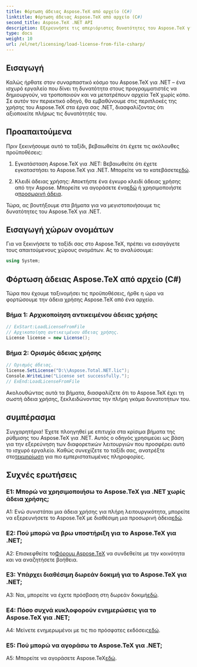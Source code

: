 ```yaml
---
title: Φόρτωση άδειας Aspose.TeX από αρχείο (C#)
linktitle: Φόρτωση άδειας Aspose.TeX από αρχείο (C#)
second_title: Aspose.TeX .NET API
description: Εξερευνήστε τις απεριόριστες δυνατότητες του Aspose.TeX για .NET. Δημιουργήστε, τροποποιήστε και μετατρέψτε αρχεία TeX απρόσκοπτα.
type: docs
weight: 10
url: /el/net/licensing/load-license-from-file-csharp/
---
```

## Εισαγωγή

Καλώς ήρθατε στον συναρπαστικό κόσμο του Aspose.TeX για .NET – ένα ισχυρό εργαλείο που δίνει τη δυνατότητα στους προγραμματιστές να δημιουργούν, να τροποποιούν και να μετατρέπουν αρχεία TeX χωρίς κόπο. Σε αυτόν τον περιεκτικό οδηγό, θα εμβαθύνουμε στις περιπλοκές της χρήσης του Aspose.TeX στα έργα σας .NET, διασφαλίζοντας ότι αξιοποιείτε πλήρως τις δυνατότητές του.

## Προαπαιτούμενα

Πριν ξεκινήσουμε αυτό το ταξίδι, βεβαιωθείτε ότι έχετε τις ακόλουθες προϋποθέσεις:

1.  Εγκατάσταση Aspose.TeX για .NET: Βεβαιωθείτε ότι έχετε εγκαταστήσει το Aspose.TeX για .NET. Μπορείτε να το κατεβάσετε[εδώ](https://releases.aspose.com/tex/net/).

2.  Κλειδί άδειας χρήσης: Αποκτήστε ένα έγκυρο κλειδί άδειας χρήσης από την Aspose. Μπορείτε να αγοράσετε ένα[εδώ](https://purchase.aspose.com/buy) ή χρησιμοποιήστε α[προσωρινή άδεια](https://purchase.aspose.com/temporary-license/).

Τώρα, ας βουτήξουμε στα βήματα για να μεγιστοποιήσουμε τις δυνατότητες του Aspose.TeX για .NET.

## Εισαγωγή χώρων ονομάτων

Για να ξεκινήσετε το ταξίδι σας στο Aspose.TeX, πρέπει να εισαγάγετε τους απαιτούμενους χώρους ονομάτων. Ας το αναλύσουμε:

```csharp
using System;
```

## Φόρτωση άδειας Aspose.TeX από αρχείο (C#)

Τώρα που έχουμε ταξινομήσει τις προϋποθέσεις, ήρθε η ώρα να φορτώσουμε την άδεια χρήσης Aspose.TeX από ένα αρχείο.

### Βήμα 1: Αρχικοποίηση αντικειμένου άδειας χρήσης

```csharp
// ExStart:LoadLicenseFromFile
// Αρχικοποίηση αντικειμένου άδειας χρήσης.
License license = new License();
```

### Βήμα 2: Ορισμός άδειας χρήσης

```csharp
// Ορισμός άδειας.
license.SetLicense("D:\\Aspose.Total.NET.lic");
Console.WriteLine("License set successfully.");
// ExEnd:LoadLicenseFromFile
```

Ακολουθώντας αυτά τα βήματα, διασφαλίζετε ότι το Aspose.TeX έχει τη σωστή άδεια χρήσης, ξεκλειδώνοντας την πλήρη γκάμα δυνατοτήτων του.

## συμπέρασμα

 Συγχαρητήρια! Έχετε πλοηγηθεί με επιτυχία στα κρίσιμα βήματα της ρύθμισης του Aspose.TeX για .NET. Αυτός ο οδηγός χρησιμεύει ως βάση για την εξερεύνηση των διαφορετικών λειτουργιών που προσφέρει αυτό το ισχυρό εργαλείο. Καθώς συνεχίζετε το ταξίδι σας, ανατρέξτε στο[τεκμηρίωση](https://reference.aspose.com/tex/net/) για πιο εμπεριστατωμένες πληροφορίες.

## Συχνές ερωτήσεις

### Ε1: Μπορώ να χρησιμοποιήσω το Aspose.TeX για .NET χωρίς άδεια χρήσης;

 A1: Ενώ συνιστάται μια άδεια χρήσης για πλήρη λειτουργικότητα, μπορείτε να εξερευνήσετε το Aspose.TeX με διαθέσιμη μια προσωρινή άδεια[εδώ](https://purchase.aspose.com/temporary-license/).

### Ε2: Πού μπορώ να βρω υποστήριξη για το Aspose.TeX για .NET;

 A2: Επισκεφθείτε το[Φόρουμ Aspose.TeX](https://forum.aspose.com/c/tex/47) να συνδεθείτε με την κοινότητα και να αναζητήσετε βοήθεια.

### Ε3: Υπάρχει διαθέσιμη δωρεάν δοκιμή για το Aspose.TeX για .NET;

 A3: Ναι, μπορείτε να έχετε πρόσβαση στη δωρεάν δοκιμή[εδώ](https://releases.aspose.com/).

### Ε4: Πόσο συχνά κυκλοφορούν ενημερώσεις για το Aspose.TeX για .NET;

 A4: Μείνετε ενημερωμένοι με τις πιο πρόσφατες εκδόσεις[εδώ](https://releases.aspose.com/tex/net/).

### Ε5: Πού μπορώ να αγοράσω το Aspose.TeX για .NET;

 A5: Μπορείτε να αγοράσετε Aspose.TeX[εδώ](https://purchase.aspose.com/buy).